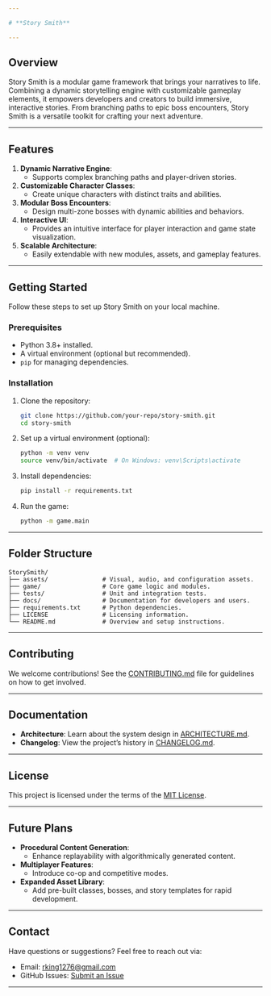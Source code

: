 ```yaml
---

# **Story Smith**

---
```


## **Overview**

Story Smith is a modular game framework that brings your narratives to life. Combining a dynamic storytelling engine with customizable gameplay elements, it empowers developers and creators to build immersive, interactive stories. From branching paths to epic boss encounters, Story Smith is a versatile toolkit for crafting your next adventure.

---

## **Features**

1. **Dynamic Narrative Engine**:
    - Supports complex branching paths and player-driven stories.
2. **Customizable Character Classes**:
    - Create unique characters with distinct traits and abilities.
3. **Modular Boss Encounters**:
    - Design multi-zone bosses with dynamic abilities and behaviors.
4. **Interactive UI**:
    - Provides an intuitive interface for player interaction and game state visualization.
5. **Scalable Architecture**:
    - Easily extendable with new modules, assets, and gameplay features.

---

## **Getting Started**

Follow these steps to set up Story Smith on your local machine.

### **Prerequisites**

- Python 3.8+ installed.
- A virtual environment (optional but recommended).
- `pip` for managing dependencies.

### **Installation**

1. Clone the repository:
    
    ```bash
    git clone https://github.com/your-repo/story-smith.git
    cd story-smith
    
    ```
    
2. Set up a virtual environment (optional):
    
    ```bash
    python -m venv venv
    source venv/bin/activate  # On Windows: venv\Scripts\activate
    
    ```
    
3. Install dependencies:
    
    ```bash
    pip install -r requirements.txt
    
    ```
    
4. Run the game:
    
    ```bash
    python -m game.main
    
    ```
    

---

## **Folder Structure**

```
StorySmith/
├── assets/               # Visual, audio, and configuration assets.
├── game/                 # Core game logic and modules.
├── tests/                # Unit and integration tests.
├── docs/                 # Documentation for developers and users.
├── requirements.txt      # Python dependencies.
├── LICENSE               # Licensing information.
└── README.md             # Overview and setup instructions.

```

---

## **Contributing**

We welcome contributions! See the [CONTRIBUTING.md](https://chatgpt.com/g/g-673ba32ffd108191b6d0bfcdfd74abae-cinder/c/docs/CONTRIBUTING.md) file for guidelines on how to get involved.

---

## **Documentation**

- **Architecture**: Learn about the system design in [ARCHITECTURE.md](https://chatgpt.com/g/g-673ba32ffd108191b6d0bfcdfd74abae-cinder/c/docs/ARCHITECTURE.md).
- **Changelog**: View the project’s history in [CHANGELOG.md](https://chatgpt.com/g/g-673ba32ffd108191b6d0bfcdfd74abae-cinder/c/docs/CHANGELOG.md).

---

## **License**

This project is licensed under the terms of the [MIT License](https://chatgpt.com/g/g-673ba32ffd108191b6d0bfcdfd74abae-cinder/c/LICENSE).

---

## **Future Plans**

- **Procedural Content Generation**:
    - Enhance replayability with algorithmically generated content.
- **Multiplayer Features**:
    - Introduce co-op and competitive modes.
- **Expanded Asset Library**:
    - Add pre-built classes, bosses, and story templates for rapid development.

---

## **Contact**

Have questions or suggestions? Feel free to reach out via:

- Email: [r](mailto:contact@story-smith.dev)king1276@gmail.com
- GitHub Issues: [Submit an Issue](https://github.com/your-repo/story-smith/issues)

---
